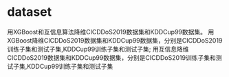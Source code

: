# dataset
用XGBoost和互信息算法降维CICDDoS2019数据集和KDDCup99数据集。 用XGBoost降维CICDDoS2019数据集和KDDCup99数据集，分别是CICDDoS2019训练子集和测试子集,KDDCup99训练子集和测试子集; 用互信息降维CICDDoS2019数据集和KDDCup99数据集，分别是CICDDoS2019训练子集和测试子集,KDDCup99训练子集和测试子集
